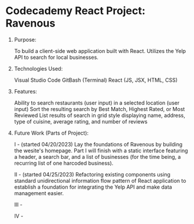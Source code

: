 # Codecademy React Project: Ravenous

1) Purpose:

    To build a client-side web application built with React. Utilizes the Yelp API to search for local businesses.


2) Technologies Used:

    Visual Studio Code
    GitBash (Terminal)
    React (JS, JSX, HTML, CSS)


3) Features:

    Ability to search restaurants (user input) in a selected location (user input)
    Sort the resulting search by Best Match, Highest Rated, or Most Reviewed
    List results of search in grid style displaying name, address, type of cuisine, average rating, and number of reviews


4) Future Work (Parts of Project):

    I - (started 04/20/2023)
        Lay the foundations of Ravenous by building the wesite's homepage. Part I will finish with a static interface featuring a header, a search bar, and a list of businesses (for the time being, a recurring list of one harcoded business).

    II - (started 04/25/2023)
        Refactoring existing components using standard unidirectional information flow pattern of React application to establish a foundation for integrating the Yelp API and make data management easier.

    III -


    IV -
        